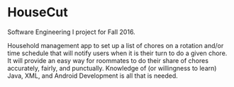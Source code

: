 # HouseCut
Software Engineering I project for Fall 2016.


Household management app to set up a list of chores on a rotation and/or time schedule that will notify users when it is their turn to do a given chore. It will provide an easy way for roommates to do their share of chores accurately, fairly, and punctually. Knowledge of (or willingness to learn) Java, XML, and Android Development is all that is needed.
